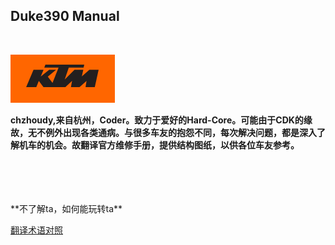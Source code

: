 ## Duke390 Manual

<br>

![Duke390维修手册CN ](amWiki/images/logo.png "公爵390维修手册CN")  

 **chzhoudy,来自杭州，Coder。致力于爱好的Hard-Core。可能由于CDK的缘故，无不例外出现各类通病。与很多车友的抱怨不同，每次解决问题，都是深入了解机车的机会。故翻译官方维修手册，提供结构图纸，以供各位车友参考。**  

<br>
<br>
<br>
<br>
**不了解ta，如何能玩转ta**

[翻译术语对照](?file=3-电喷摩托车知识库/01-翻译术语备注 "翻译术语对照")
